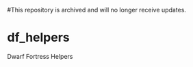 #This repository is archived and will no longer receive updates.

# df_helpers
Dwarf Fortress Helpers
